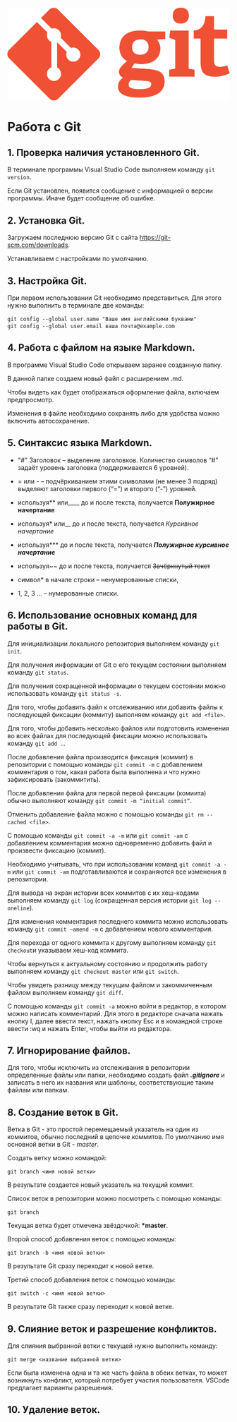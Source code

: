 ![logo](Git-Logo-1788C.png)
# Работа с Git

## 1. Проверка наличия установленного Git.
В терминале программы Visual Studio Code выполняем команду `git version`.

Если Git установлен, появится сообщение с информацией о версии программы.
Иначе будет сообщение об ошибке.

## 2. Установка Git.
Загружаем последнюю версию Git с сайта https://git-scm.com/downloads. 

Устанавливаем с настройками по умолчанию.

## 3. Настройка Git.
При первом использовании Git необходимо представиться.
Для этого нужно выполнить в терминале две команды:
```
git config --global user.name "Ваше имя английскими буквами"
git config --global user.email ваша почта@example.com
```
## 4. Работа с файлом на языке Markdown.
В программе Visual Studio Code открываем заранее созданную папку.

В данной папке создаем новый файл с расширением .md.

Чтобы видеть как будет отображаться оформление файла, включаем предпросмотр.

Изменения в файле необходимо сохранять либо для удобства можно включить автосохранение.

## 5. Синтаксис языка Markdown.
- "#" Заголовок – выделение заголовков. Количество символов “#” задаёт уровень заголовка (поддерживается 6 уровней).

- = или - – подчёркиванием этими символами (не менее 3 подряд) выделяют заголовки первого (“=”) и второго (“-”) уровней.

- используя** или____ до и после текста, получается **Полужирное начертание** 

- используя* или__ до и после текста,  получается *Курсивное начертание* 

- используя*** до и после текста, получается ***Полужирное курсивное начертание***

- используя~~ до и после текста, получается ~~Зачёркнутый текст~~
- символ* в начале строки – ненумерованные списки, 

- 1, 2, 3 … – нумерованные списки.

## 6. Использование основных команд для работы в Git.
Для инициализации локального репозитория выполняем команду `git init`.

Для получения информации от Git о его текущем состоянии выполняем команду `git status`. 

Для получения сокращенной информации о текущем состоянии можно использовать команду `git status -s`.

Для того, чтобы добавить файл к отслеживанию или добавить файлы к последующей фиксации (коммиту) выполняем команду `git add <file>`.

Для того, чтобы добавить несколько файлов или подготовить изменения во всех файлах для последующей фиксации можно использовать команду `git add .`.

После добавления файла производится фиксация (коммит) в репозитории с помощью команды `git commit -m` с добавлением комментария о том, какая работа была выполнена и что нужно зафиксировать (закоммитить).

После добавления файла для первой первой фиксации (комиита) обычно выполняют команду `git commit -m “initial commit”`.

Отменить добавление файла можно с помощью команды `git rm --cached <file>`.

С помощью команды `git commit -a -m` или `git commit -am` с добавлением комментария можно одновременно добавить файл и произвести фиксацию (коммит). 

Необходимо учитывать, что при использовании команд `git commit -a -m` или `git commit -am` подготавливаются и сохраняются все изменения в репозитории.

Для вывода на экран истории всех коммитов с их хеш-кодами выполняем команду `git log` (сокращенная версия истории `git log --oneline`).

Для изменения комментария последнего коммита можно использовать команду `git commit –amend -m` с добавлением нового комментария.

Для перехода от одного коммита к другому выполняем команду `git checkout`и указываем хеш-код коммита.

Чтобы вернуться к актуальному состоянию и продолжить работу выполняем команду `git checkout master` или `git switch`. 

Чтобы увидеть разницу между текущим файлом и закоммиченным файлом выполняем команду `git diff`.

С помощью команды `git commit -a` можно войти в редактор, в котором можно написать комментарий. Для этого в редакторе сначала нажать кнопку I, далее ввести текст, нажать кнопку Esc и в командной строке ввести :wq и нажать Enter, чтобы выйти из редактора.

## 7. Игнорирование файлов.
Для того, чтобы исключить из отслеживания в репозитории определенные файлы или папки, необходимо создать файл ***.gitignore*** и записать в него их названия или шаблоны, соответствующие таким файлам или папкам.

## 8. Создание веток в Git.
Ветка в Git - это простой перемещаемый указатель на один из коммитов, обычно последний в цепочке коммитов. По умолчанию имя основной ветки в Git - *master*.

Создать ветку можно командой:
```
git branch <имя новой ветки>
```
В результате создается новый указатель на текущий коммит. 

Список веток в репозитории можно посмотреть с помощью команды:
```
git branch 
```
Текущая ветка будет отмечена звёздочкой: **\*master**.

Второй способ добавления веток с помощью команды:
``` 
git branch -b <имя новой ветки>
```
В результате Git сразу переходит к новой ветке.

Третий способ добавления веток с помощью команды:
``` 
git switch -c <имя новой ветки>
```
В результате Git также сразу переходит к новой ветке.

## 9. Слияние веток и разрешение конфликтов.
Для слияния выбранной ветки с текущей нужно выполнить команду:
```
git merge <название выбранной ветки>
```
Если была изменена одна и та же часть файла в обеих ветках, то может возникнуть конфликт, который потребует участия пользователя. VSCode предлагает варианты разрешения.

## 10. Удаление веток.